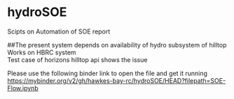 # hydroSOE
Scipts on Automation of SOE report

##The present system depends on availability of hydro subsystem of hilltop  
Works on HBRC system  
Test case of horizons hilltop api shows the issue

Please use the following binder link to open the file and get it running
https://mybinder.org/v2/gh/hawkes-bay-rc/hydroSOE/HEAD?filepath=SOE-Flow.ipynb
